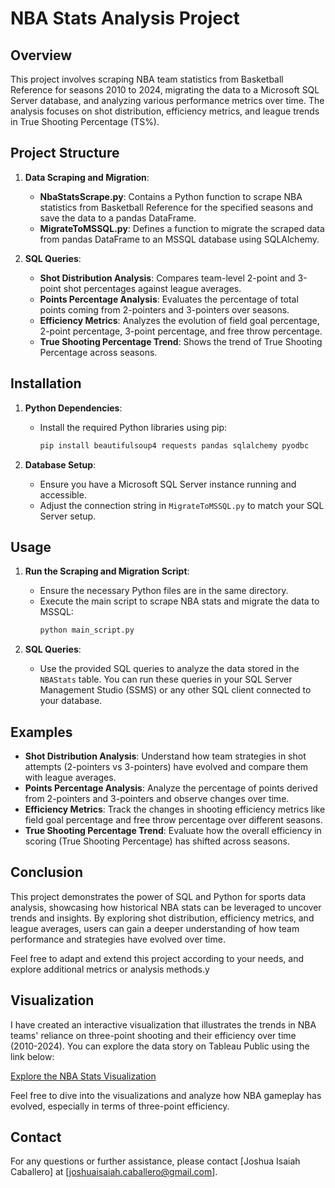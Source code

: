 # NBA Stats Analysis Project

## Overview

This project involves scraping NBA team statistics from Basketball Reference for seasons 2010 to 2024, migrating the data to a Microsoft SQL Server database, and analyzing various performance metrics over time. The analysis focuses on shot distribution, efficiency metrics, and league trends in True Shooting Percentage (TS%).

## Project Structure

1. **Data Scraping and Migration**:
   - **NbaStatsScrape.py**: Contains a Python function to scrape NBA statistics from Basketball Reference for the specified seasons and save the data to a pandas DataFrame.
   - **MigrateToMSSQL.py**: Defines a function to migrate the scraped data from pandas DataFrame to an MSSQL database using SQLAlchemy.

2. **SQL Queries**:
   - **Shot Distribution Analysis**: Compares team-level 2-point and 3-point shot percentages against league averages.
   - **Points Percentage Analysis**: Evaluates the percentage of total points coming from 2-pointers and 3-pointers over seasons.
   - **Efficiency Metrics**: Analyzes the evolution of field goal percentage, 2-point percentage, 3-point percentage, and free throw percentage.
   - **True Shooting Percentage Trend**: Shows the trend of True Shooting Percentage across seasons.

## Installation

1. **Python Dependencies**:
   - Install the required Python libraries using pip:
     ```bash
     pip install beautifulsoup4 requests pandas sqlalchemy pyodbc
     ```

2. **Database Setup**:
   - Ensure you have a Microsoft SQL Server instance running and accessible.
   - Adjust the connection string in `MigrateToMSSQL.py` to match your SQL Server setup.

## Usage

1. **Run the Scraping and Migration Script**:
   - Ensure the necessary Python files are in the same directory.
   - Execute the main script to scrape NBA stats and migrate the data to MSSQL:
     ```bash
     python main_script.py
     ```

2. **SQL Queries**:
   - Use the provided SQL queries to analyze the data stored in the `NBAStats` table. You can run these queries in your SQL Server Management Studio (SSMS) or any other SQL client connected to your database.

## Examples

- **Shot Distribution Analysis**: Understand how team strategies in shot attempts (2-pointers vs 3-pointers) have evolved and compare them with league averages.
- **Points Percentage Analysis**: Analyze the percentage of points derived from 2-pointers and 3-pointers and observe changes over time.
- **Efficiency Metrics**: Track the changes in shooting efficiency metrics like field goal percentage and free throw percentage over different seasons.
- **True Shooting Percentage Trend**: Evaluate how the overall efficiency in scoring (True Shooting Percentage) has shifted across seasons.

## Conclusion

This project demonstrates the power of SQL and Python for sports data analysis, showcasing how historical NBA stats can be leveraged to uncover trends and insights. By exploring shot distribution, efficiency metrics, and league averages, users can gain a deeper understanding of how team performance and strategies have evolved over time.

Feel free to adapt and extend this project according to your needs, and explore additional metrics or analysis methods.y 

## Visualization

I have created an interactive visualization that illustrates the trends in NBA teams' reliance on three-point shooting and their efficiency over time (2010-2024). You can explore the data story on Tableau Public using the link below:

[Explore the NBA Stats Visualization](https://public.tableau.com/views/NbaStats_17243274695210/Story1?:language=en-US&publish=yes&:sid=&:redirect=auth&:display_count=n&:origin=viz_share_link)

Feel free to dive into the visualizations and analyze how NBA gameplay has evolved, especially in terms of three-point efficiency.


## Contact

For any questions or further assistance, please contact [Joshua Isaiah Caballero] at [joshuaisaiah.caballero@gmail.com].
